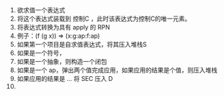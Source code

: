 



1. 欲求值一个表达式
2. 将这个表达式装载到 控制C ，此时该表达式为控制C的唯一元素。
3. 将表达式转换为具有 apply 的 RPN
4. 例子：(f (g x)) => (x:g:ap:f:ap)
5. 如果第一个项目是自求值表达式，将其压入堆栈S
6. 如果是一个符号，
7. 如果是一个抽象，则构造一个闭包 
8. 如果是一个 ap，弹出两个值完成应用，如果应用的结果是个值，则压入堆栈
9. 如果应用的结果是 ... 将 SEC 压入 D
10. 

































